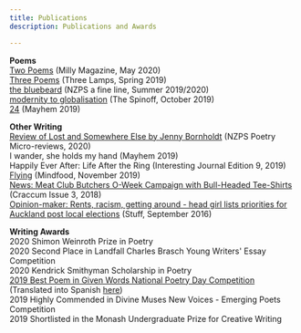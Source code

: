 ```yaml
---
title: Publications
description: Publications and Awards

---
```


<b>Poems</b><br>
<a href="https://www.millymagazine.com/two-poems-by-lily-holloway">Two Poems</a> (Milly Magazine, May 2020)<br>
<a href="https://www.thethreelamps.com/article/lily-holloway?publication=spring-2019">Three Poems</a> (Three Lamps, Spring 2019)<br>
<a href="https://lilyholloway.co.nz/posts/the-bluebeard">the bluebeard</a> (NZPS a fine line, Summer 2019/2020)<br>
<a href="https://thespinoff.co.nz/books/18-10-2019/the-friday-poem-modernity-to-globalisation-by-lily-holloway/">modernity to globalisation</a> (The Spinoff, October 2019)<br>
<a href="https://lilyholloway.co.nz/posts/24">24</a> (Mayhem 2019)<br>

<b>Other Writing</b><br>
<a href="https://poetrysociety.org.nz/lost-and-somewhere-else-by-jenny-bornholdt/">Review of Lost and Somewhere Else by Jenny Bornholdt</a> (NZPS Poetry Micro-reviews, 2020) <br>
I wander, she holds my hand (Mayhem 2019)<br>
Happily Ever After: Life After the Ring (Interesting Journal Edition 9, 2019)<br>
<a href="https://lilyholloway.co.nz/posts/Flying">Flying</a> (Mindfood, November 2019)<br>
<a href="http://www.craccum.co.nz/?p=2497">News: Meat Club Butchers O-Week Campaign with Bull-Headed Tee-Shirts</a> (Craccum Issue 3, 2018)<br>
<a href="https://www.stuff.co.nz/auckland/local-news/north-shore-times/84029761/opinionmaker-rents-racism-getting-around--head-girl-lists-priorities-for-auckland-post-local-elections">Opinion-maker: Rents, racism, getting around - head girl lists priorities for Auckland post local elections</a> (Stuff, September 2016)

<b>Writing Awards</b><br>
2020 Shimon Weinroth Prize in Poetry<br>
2020 Second Place in Landfall Charles Brasch Young Writers' Essay Competition<br>
2020 Kendrick Smithyman Scholarship in Poetry<br>
<a href="https://nzgivenwords.blogspot.com/2019/09/">2019 Best Poem in Given Words National Poetry Day Competition</a> (Translated into Spanish <a href="https://libropalabrasprestadas.blogspot.com/2019/11/dia-nacional-de-la-poesia-nueva-zelanda.html">here</a>)<br>
2019 Highly Commended in Divine Muses New Voices - Emerging Poets Competition<br>
2019 Shortlisted in the Monash Undergraduate Prize for Creative Writing<br>
